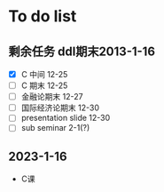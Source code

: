 # To do list
## 剩余任务  ddl期末2013-1-16
- [x] C 中间   12-25
- [ ] C 期末   12-25
- [ ] 金融论期末 12-27
- [ ] 国际经济论期末 12-30
- [ ] presentation slide 12-30
- [ ] sub seminar 2-1(?)
## 2023-1-16
- C课
